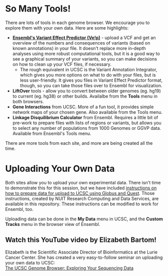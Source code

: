 # So Many Tools!  

There are lots of tools in each genome browser. We encourage you to explore them with your own data. Here are some highlights:
* **[Ensembl's Variant Effect Predictor (Ve!p)](https://useast.ensembl.org/info/docs/tools/vep/index.html)** - upload a VCF and get an overview of the numbers and consequences of variants (based on known annotations) in your file. It doesn't replace more in-depth analyses using more robust computational tools, but it is a good way to see a graphical summary of your variants, so you can make decisions on how to clean up your VCF files, if necessary.
  * The rough equivalent in UCSC is the Variant Annotation Integrator, which gives you more options on what to do with your files, but is less user-friendly. It gives you files in Variant Effect Predictor format, though, so you can take those files over to Ensembl for visualization.
* **LiftOver** tools - allow you to convert between older genomes (eg. hg19) to current (eg. hg38) or other builds. Availalbe from the **Tools** menu in both browsers.  
* **Gene Interactions** from UCSC. More of a fun tool, it provides simple network maps of your chosen gene. Also available from the Tools menu.
* **Linkage Disquilibrium Calculator** from Ensembl. Requires a little bit of pre-work to prepare files with lists of regions or variants, but allows you to select any number of populations from 1000 Genomes or GGVP data. Available from Ensembl's Tools menu.

There are more tools from each site, and more are being created all the time.


# Uploading Your Own Data  
Both sites allow you to upload your own experimental data. There isn't time to demonstrate this for this session, but we have included [instructions on how to prepare data for upload to UCSC using Globus and Quest](https://github.com/galterdatalab/foundations-genomebrowsers/blob/main/UCSC_Genome_Browser_weblink_instructions.pdf). Those instructions, created by NUIT Research Computing and Data Services, are available in this repository. These instructions can be modified to work for Ensembl, too.  

Uploading data can be done in the **My Data** menu in UCSC, and the **Custom Tracks** menu in the browser view of Ensembl.  

## Watch this YouTube video by Elizabeth Bartom!  
Elizabeth is the Scientific Associate Director of Bioinformatics at the Lurie Cancer Center. She has created a very easy-to-follow seminar on uploading your own data to UCSC:  
[The UCSC Genome Browser: Exploring Your Sequencing Data](https://www.youtube.com/watch?v=4LViLraTYws&pp=ygUjZWxpemFiZXRoIGJhcnRvbSBjYW5jZXIgY2VudGVyIFVDU0M%3D)
